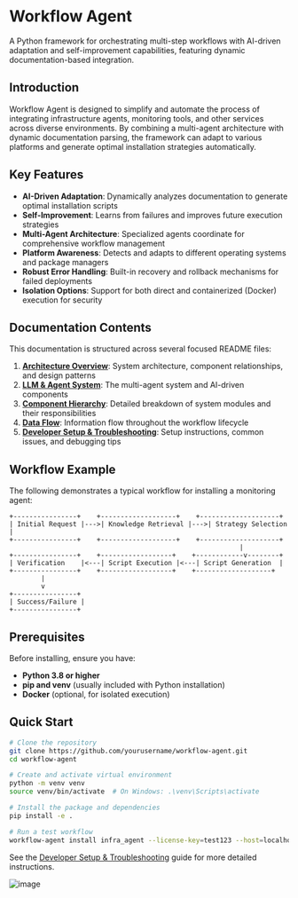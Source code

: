 # Workflow Agent


A Python framework for orchestrating multi-step workflows with AI-driven adaptation and self-improvement capabilities, featuring dynamic documentation-based integration.

## Introduction

Workflow Agent is designed to simplify and automate the process of integrating infrastructure agents, monitoring tools, and other services across diverse environments. By combining a multi-agent architecture with dynamic documentation parsing, the framework can adapt to various platforms and generate optimal installation strategies automatically.

## Key Features

- **AI-Driven Adaptation**: Dynamically analyzes documentation to generate optimal installation scripts
- **Self-Improvement**: Learns from failures and improves future execution strategies
- **Multi-Agent Architecture**: Specialized agents coordinate for comprehensive workflow management
- **Platform Awareness**: Detects and adapts to different operating systems and package managers
- **Robust Error Handling**: Built-in recovery and rollback mechanisms for failed deployments
- **Isolation Options**: Support for both direct and containerized (Docker) execution for security

## Documentation Contents

This documentation is structured across several focused README files:

1.  **[Architecture Overview](architecture-readme.md)**: System architecture, component relationships, and design patterns
2.  **[LLM & Agent System](llm-agents-readme.md)**: The multi-agent system and AI-driven components
3.  **[Component Hierarchy](component-hierarchy-readme.md)**: Detailed breakdown of system modules and their responsibilities
4.  **[Data Flow](data-flow-readme.md)**: Information flow throughout the workflow lifecycle
5.  **[Developer Setup & Troubleshooting](developer-readme.md)**: Setup instructions, common issues, and debugging tips

## Workflow Example

The following demonstrates a typical workflow for installing a monitoring agent:

```
+----------------+    +-------------------+    +--------------------+
| Initial Request |--->| Knowledge Retrieval |--->| Strategy Selection |
+----------------+    +-------------------+    +--------------------+
                                                          |
+----------------+    +------------------+    +------------v--------+
| Verification    |<---| Script Execution |<---| Script Generation  |
+----------------+    +------------------+    +-------------------+
        |
        v
+----------------+
| Success/Failure |
+----------------+
```

## Prerequisites

Before installing, ensure you have:

-   **Python 3.8 or higher**
-   **pip and venv** (usually included with Python installation)
-   **Docker** (optional, for isolated execution)

## Quick Start

```bash
# Clone the repository
git clone https://github.com/yourusername/workflow-agent.git
cd workflow-agent

# Create and activate virtual environment
python -m venv venv
source venv/bin/activate  # On Windows: .\venv\Scripts\activate

# Install the package and dependencies
pip install -e .

# Run a test workflow
workflow-agent install infra_agent --license-key=test123 --host=localhost
```

See the [Developer Setup & Troubleshooting](developer-readme.md) guide for more detailed instructions.

![image](https://github.com/user-attachments/assets/add4a13a-f250-4c5a-a1cd-e4f561b285ed)
